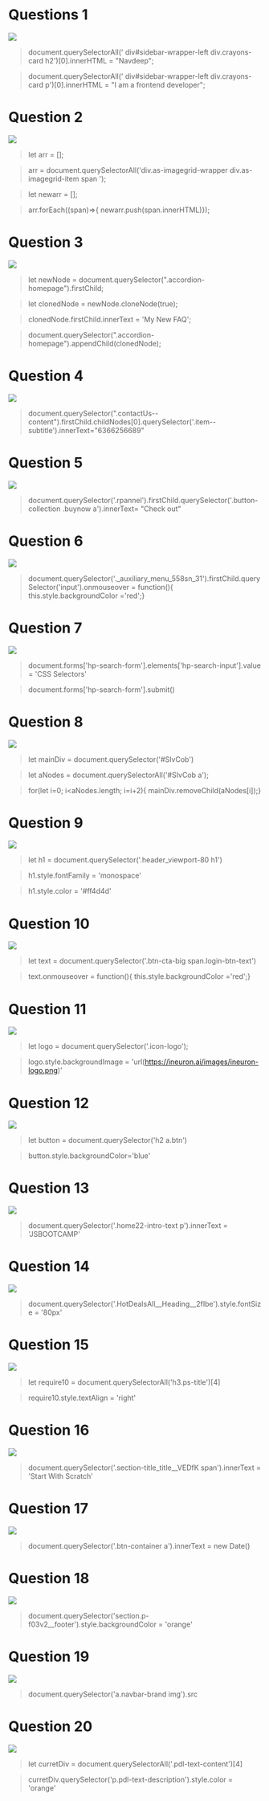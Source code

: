 # Questions 1

![](./assets/q1.PNG)

>document.querySelectorAll(' div#sidebar-wrapper-left div.crayons-card  h2')[0].innerHTML = "Navdeep";

>document.querySelectorAll(' div#sidebar-wrapper-left div.crayons-card  p')[0].innerHTML = "I am a frontend developer";

# Question 2

![](./assets/q2.PNG)

>let arr = [];

> arr = document.querySelectorAll('div.as-imagegrid-wrapper div.as-imagegrid-item span ');


> let newarr = [];

> arr.forEach((span)=>{
    newarr.push(span.innerHTML)});


# Question 3

![](./assets/q3.PNG)

> let newNode = document.querySelector(".accordion-homepage").firstChild;

> let clonedNode = newNode.cloneNode(true);

> clonedNode.firstChild.innerText = 'My New FAQ';

> document.querySelector(".accordion-homepage").appendChild(clonedNode);

# Question 4

![](./assets/q4.PNG)

> document.querySelector(".contactUs--content").firstChild.childNodes[0].querySelector('.item--subtitle').innerText="6366256689"

# Question 5

![](./assets/q5.PNG)

> document.querySelector('.rpannel').firstChild.querySelector('.button-collection .buynow a').innerText= "Check out"


# Question 6

![](./assets/q6.PNG)

> document.querySelector('._auxiliary_menu_558sn_31').firstChild.querySelector('input').onmouseover = function(){ this.style.backgroundColor ='red';}

# Question 7

![](./assets/q7.PNG)

> document.forms['hp-search-form'].elements['hp-search-input'].value = 'CSS Selectors'

> document.forms['hp-search-form'].submit()


# Question 8

![](./assets/q8.PNG)

> let mainDiv = document.querySelector('#SIvCob')

> let aNodes = document.querySelectorAll('#SIvCob a');

> for(let i=0; i<aNodes.length; i=i+2){    mainDiv.removeChild(aNodes[i]);}

# Question 9

![](./assets/q9.PNG)

> let h1 = document.querySelector('.header_viewport-80 h1')

> h1.style.fontFamily = 'monospace'

> h1.style.color = '#ff4d4d'

# Question 10

![](./assets/q10.PNG)

> let text = document.querySelector('.btn-cta-big span.login-btn-text')

> text.onmouseover = function(){ this.style.backgroundColor ='red';}


# Question 11

![](./assets/q11.PNG)

> let logo = document.querySelector('.icon-logo');

> logo.style.backgroundImage = 'url(https://ineuron.ai/images/ineuron-logo.png)'

# Question 12

![](./assets/q12.PNG)

> let button = document.querySelector('h2 a.btn')

> button.style.backgroundColor='blue'

# Question 13

![](./assets/q13.PNG)

> document.querySelector('.home22-intro-text p').innerText = 'JSBOOTCAMP'

# Question 14

![](./assets/q14.PNG)

> document.querySelector('.HotDealsAll__Heading__2fIbe').style.fontSize = '80px'

# Question 15

![](./assets/q15.PNG)

> let require10 = document.querySelectorAll('h3.ps-title')[4]

> require10.style.textAlign = 'right'

# Question 16

![](./assets/q16.PNG)

> document.querySelector('.section-title_title__VEDfK span').innerText = 'Start With Scratch'

# Question 17

![](./assets/q17.PNG)

> document.querySelector('.btn-container a').innerText = new Date()


# Question 18

![](./assets/q18.PNG)

> document.querySelector('section.p-f03v2__footer').style.backgroundColor = 'orange'


# Question 19

![](./assets/q19.PNG)

>document.querySelector('a.navbar-brand img').src


# Question 20

![](./assets/q20.PNG)

> let curretDiv = document.querySelectorAll('.pdl-text-content')[4]

> curretDiv.querySelector('p.pdl-text-description').style.color = 'orange'